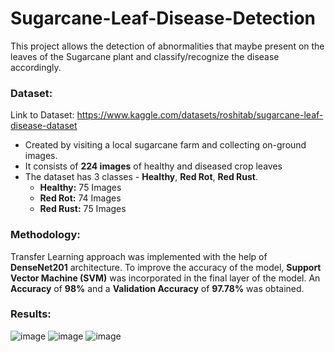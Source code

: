 # Sugarcane-Leaf-Disease-Detection

This project allows the detection of abnormalities that maybe present on the leaves of the Sugarcane plant and classify/recognize the disease accordingly. 

### Dataset:
Link to Dataset: https://www.kaggle.com/datasets/roshitab/sugarcane-leaf-disease-dataset
* Created by visiting a local sugarcane farm and collecting on-ground images.
* It consists of **224 images** of healthy and diseased crop leaves
* The dataset has 3 classes - **Healthy**, **Red Rot**, **Red Rust**. 
  * **Healthy:** 75 Images
  * **Red Rot:** 74 Images
  * **Red Rust:** 75 Images

### Methodology:
Transfer Learning approach was implemented with the help of **DenseNet201** architecture. To improve the accuracy of the model, **Support Vector Machine (SVM)** was incorporated in the final layer of the model. An **Accuracy** of **98%** and a **Validation Accuracy** of **97.78%** was obtained.

### Results:
![image](https://github.com/user-attachments/assets/846f7e2a-a87e-41e0-8224-df95fbbc12b8)
![image](https://github.com/user-attachments/assets/e1700c3e-a89a-436a-956c-924077a16bc4)
![image](https://github.com/user-attachments/assets/e2fd0fdf-b224-4e3c-8852-fce25c400524)




